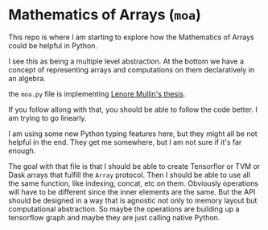 # Mathematics of Arrays (`moa`)

This repo is where I am starting to explore how the Mathematics of Arrays could be helpful
in Python.

I see this as being a multiple level abstraction. At the bottom we have a concept of
representing arrays and computations on them declaratively in an algebra.


the `moa.py` file is implementing [Lenore Mullin's thesis](https://paperpile.com/app/p/5de098dd-606d-0124-a25d-db5309f99394).

If you follow allong with that, you should be able to follow the code better. I am trying to go linearly.

I am using some new Python typing features here, but they might all be not helpful in the end. They get me somewhere, but I am not sure
if it's far enough.

The goal with that file is that I should be able to create Tensorflor or TVM or Dask arrays that fulfill the `Array` protocol. Then I should
be able to use all the same function, like indexing, concat, etc on them. Obviously operations will have to be different since the inner elements are the same.
But the API should be designed in a way that is agnostic not only to memory layout but computational abstraction. So maybe the operations are building up a tensorflow graph
and maybe they are just calling native Python.
